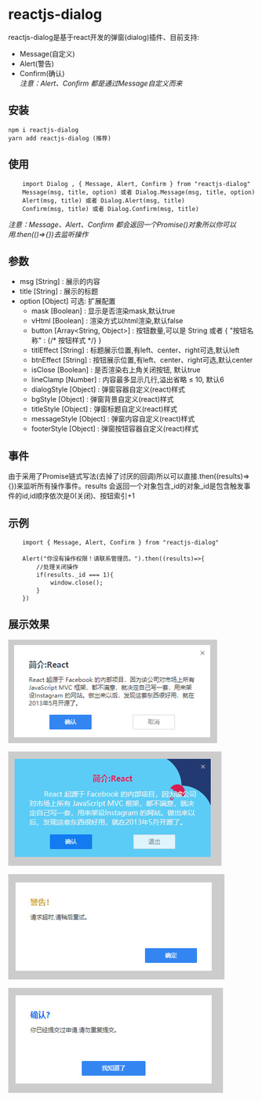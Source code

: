 # reactjs-dialog

reactjs-dialog是基于react开发的弹窗(dialog)插件、目前支持:    

-   Message(自定义)  
-   Alert(警告)
-   Confirm(确认)  
    _注意：Alert、Confirm 都是通过Message自定义而来_

## 安装

    npm i reactjs-dialog  
    yarn add reactjs-dialog (推荐)

## 使用

        import Dialog , { Message, Alert, Confirm } from "reactjs-dialog"
        Message(msg, title, option) 或者 Dialog.Message(msg, title, option)
        Alert(msg, title) 或者 Dialog.Alert(msg, title)
        Confirm(msg, title) 或者 Dialog.Confirm(msg, title)


_注意：Message、Alert、Confirm 都会返回一个Promise()对象所以你可以用.then(()=>{})去监听操作_

## 参数

-   msg [String] : 展示的内容
-   title [String] : 展示的标题
-   option [Object] 可选:  扩展配置
    -   mask [Boolean] : 显示是否渲染mask,默认true
    -   vHtml [Boolean] : 渲染方式以html渲染,默认false
    -   button [Array<String, Object>] : 按钮数量,可以是 String 或者 { "按钮名称" : {/\* 按钮样式 \*/} }
    - titlEffect [String] : 标题展示位置,有left、center、right可选,默认left
    - btnEffect [String] : 按钮展示位置,有left、center、right可选,默认center
    - isClose [Boolean] : 是否渲染右上角关闭按钮, 默认true
    - lineClamp [Number] : 内容最多显示几行,溢出省略 ≤ 10, 默认6
    - dialogStyle [Object] : 弹窗容器自定义(react)样式
    - bgStyle [Object] : 弹窗背景自定义(react)样式
    - titleStyle [Object] : 弹窗标题自定义(react)样式
    - messageStyle [Object] : 弹窗内容自定义(react)样式
    - footerStyle [Object] : 弹窗按钮容器自定义(react)样式

## 事件
由于采用了Promise链式写法(去掉了讨厌的回调)所以可以直接.then((results)=>{})来监听所有操作事件。results 会返回一个对象包含_id的对象_id是包含触发事件的id,id顺序依次是0(关闭)、按钮索引+1

## 示例
```
    import { Message, Alert, Confirm } from "reactjs-dialog"

    Alert("你没有操作权限！请联系管理员。").then((results)=>{
        //处理关闭操作
        if(results._id === 1){
            window.close();
        }
    })

```

## 展示效果

![Message()默认效果](./resources/Message.jpg 'Message默认效果')

![Message()自定义效果](./resources/custom_message.jpg 'Message自定义效果')

![Alert()效果](./resources/Alert.jpg 'Alert效果')

![Confirm()效果](./resources/confirm.jpg 'Alert效果')
